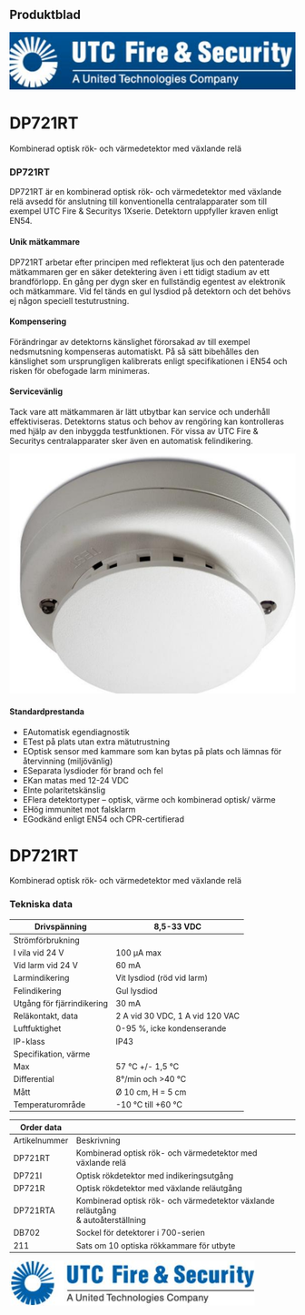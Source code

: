 ## Produktblad

![](_page_0_Picture_1.jpeg)

# DP721RT

Kombinerad optisk rök- och värmedetektor med växlande relä

### DP721RT

DP721RT är en kombinerad optisk rök- och värmedetektor med växlande relä avsedd för anslutning till konventionella centralapparater som till exempel UTC Fire & Securitys 1Xserie. Detektorn uppfyller kraven enligt EN54.

#### Unik mätkammare

DP721RT arbetar efter principen med reflekterat ljus och den patenterade mätkammaren ger en säker detektering även i ett tidigt stadium av ett brandförlopp. En gång per dygn sker en fullständig egentest av elektronik och mätkammare. Vid fel tänds en gul lysdiod på detektorn och det behövs ej någon speciell testutrustning.

#### Kompensering

Förändringar av detektorns känslighet förorsakad av till exempel nedsmutsning kompenseras automatiskt. På så sätt bibehålles den känslighet som ursprungligen kalibrerats enligt specifikationen i EN54 och risken för obefogade larm minimeras.

#### Servicevänlig

Tack vare att mätkammaren är lätt utbytbar kan service och underhåll effektiviseras. Detektorns status och behov av rengöring kan kontrolleras med hjälp av den inbyggda testfunktionen. För vissa av UTC Fire & Securitys centralapparater sker även en automatisk felindikering.

![](_page_0_Picture_12.jpeg)

#### Standardprestanda

- EAutomatisk egendiagnostik
- ETest på plats utan extra mätutrustning
- EOptisk sensor med kammare som kan bytas på plats och lämnas för återvinning (miljövänlig)
- ESeparata lysdioder för brand och fel
- EKan matas med 12-24 VDC
- EInte polaritetskänslig
- EFlera detektortyper – optisk, värme och kombinerad optisk/ värme
- EHög immunitet mot falsklarm
- EGodkänd enligt EN54 och CPR-certifierad

# DP721RT

Kombinerad optisk rök- och värmedetektor med växlande relä

### Tekniska data

| Drivspänning               | 8,5-33 VDC                      |
|----------------------------|---------------------------------|
| Strömförbrukning           |                                 |
| I vila vid 24 V            | 100 µA max                      |
| Vid larm vid 24 V          | 60 mA                           |
| Larmindikering             | Vit lysdiod (röd vid larm)      |
| Felindikering              | Gul lysdiod                     |
| Utgång för fjärrindikering | 30 mA                           |
| Reläkontakt, data          | 2 A vid 30 VDC, 1 A vid 120 VAC |
| Luftfuktighet              | 0-95 %, icke kondenserande      |
| IP-klass                   | IP43                            |
| Specifikation, värme       |                                 |
| Max                        | 57 °C +/- 1,5 °C                |
| Differential               | 8°/min och >40 °C               |
| Mått                       | Ø 10 cm, H = 5 cm               |
| Temperaturområde           | -10 °C till +60 °C              |

| Order data    |                                                                                     |
|---------------|-------------------------------------------------------------------------------------|
| Artikelnummer | Beskrivning                                                                         |
| DP721RT       | Kombinerad optisk rök- och värmedetektor med växlande relä                          |
| DP721I        | Optisk rökdetektor med indikeringsutgång                                            |
| DP721R        | Optisk rökdetektor med växlande reläutgång                                          |
| DP721RTA      | Kombinerad optisk rök- och värmedetektor växlande reläutgång<br>& autoåterställning |
| DB702         | Sockel för detektorer i 700-serien                                                  |
| 211           | Sats om 10 optiska rökkammare för utbyte                                            |

![](_page_1_Picture_5.jpeg)
